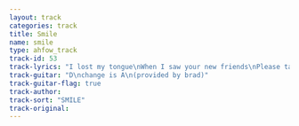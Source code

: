 ```yaml
---
layout: track
categories: track
title: Smile
name: smile
type: ahfow_track
track-id: 53
track-lyrics: "I lost my tongue\nWhen I saw your new friends\nPlease take me home\nTo the place it will end\n\nI felt to sick\nHad to smile, had to smile\nPlease take me home\nTo the place I belong\n\nI saw my room\nLooked so soft all about\nI felt so sick\nHad to smile, had to smile"
track-guitar: "D\nchange is A\n(provided by brad)"
track-guitar-flag: true
track-author: 
track-sort: "SMILE"
track-original: 
---
```


